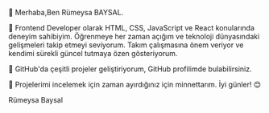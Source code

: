 👋 Merhaba,Ben Rümeysa BAYSAL.

🧕 Frontend Developer olarak HTML, CSS, JavaScript ve React konularında deneyim sahibiyim. Öğrenmeye her zaman açığım ve teknoloji dünyasındaki gelişmeleri takip etmeyi seviyorum. Takım çalışmasına önem veriyor ve kendimi sürekli güncel tutmaya özen gösteriyorum.
   
📂 GitHub'da çeşitli projeler geliştiriyorum, GitHub profilimde bulabilirsiniz.
   
🙏 Projelerimi incelemek için zaman ayırdığınız için minnettarım. İyi günler! 😊

Rümeysa Baysal
